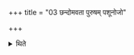 +++
title = "03 छन्दोमवता पुरुषम् पशूनोजो"

+++

<details><summary>थिते</summary>

छन्दोमवता पुरुषं पशूनोजो वीर्यमाप्नोति ३
</details>
